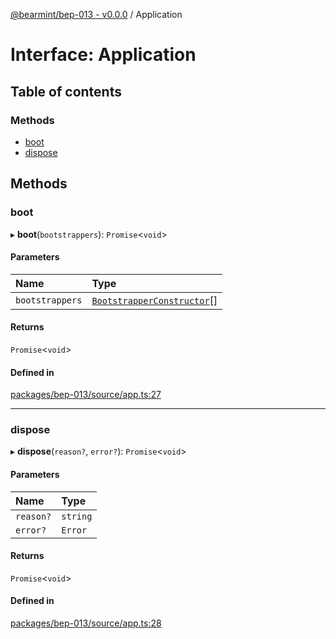 [@bearmint/bep-013 - v0.0.0](../README.md) / Application

# Interface: Application

## Table of contents

### Methods

- [boot](Application.md#boot)
- [dispose](Application.md#dispose)

## Methods

### boot

▸ **boot**(`bootstrappers`): `Promise`<`void`\>

#### Parameters

| Name | Type |
| :------ | :------ |
| `bootstrappers` | [`BootstrapperConstructor`](../README.md#bootstrapperconstructor)[] |

#### Returns

`Promise`<`void`\>

#### Defined in

[packages/bep-013/source/app.ts:27](https://github.com/bearmint/bearmint/blob/main/packages/bep-013/source/app.ts#L27)

___

### dispose

▸ **dispose**(`reason?`, `error?`): `Promise`<`void`\>

#### Parameters

| Name | Type |
| :------ | :------ |
| `reason?` | `string` |
| `error?` | `Error` |

#### Returns

`Promise`<`void`\>

#### Defined in

[packages/bep-013/source/app.ts:28](https://github.com/bearmint/bearmint/blob/main/packages/bep-013/source/app.ts#L28)
